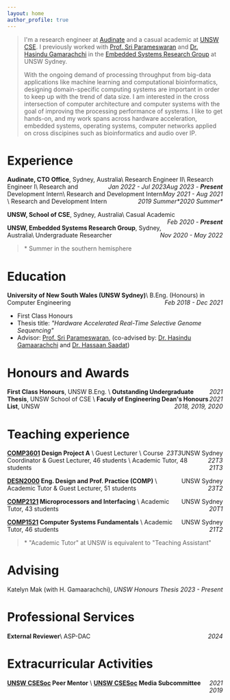 ```yaml
---
layout: home
author_profile: true
---
```

> I'm a research engineer at [Audinate](https://www.audinate.com/) and a casual academic at [UNSW CSE](https://www.unsw.edu.au/engineering/our-schools/computer-science-and-engineering). I previously worked with [Prof. Sri Parameswaran](https://www.sydney.edu.au/engineering/about/our-people/academic-staff/sri-parameswaran.html) and [Dr. Hasindu Gamarachchi](https://www.unsw.edu.au/staff/hasindu-gamaarachchi) in the [Embedded Systems Research Group](https://www.unsw.edu.au/engineering/our-schools/computer-science-and-engineering/our-research/research-groups/embedded-systems) at UNSW Sydney.
>
> With the ongoing demand of processing throughput from big-data applications like machine learning and computational bioinformatics, designing domain-specific computing systems are important in order to keep up with the trend of data size. I am interested in the cross intersection of computer architecture and computer systems with the goal of improving the processing performance of systems. I like to get hands-on, and my work spans across hardware acceleration, embedded systems, operating systems, computer networks applied on cross discipines such as bioinformatics and audio over IP.

# Experience
<!-- ===== Audinate ===== -->
**Audinate, CTO Office**, Sydney, Australia\\
Research Engineer II<span style="float:right;">*Aug 2023 - **Present***</span>\\
Research Engineer I<span style="float:right;">*Jan 2022 - Jul 2023*</span>\\
Research and Development Intern<span style="float:right;">*May 2021 - Aug 2021*</span>\\
Research and Development Intern<span style="float:right;">*2020 Summer\**</span>\\
Research and Development Intern<span style="float:right;">*2019 Summer\**</span>

<!-- ===== UNSW CSE ===== -->
**UNSW, School of CSE**, Sydney, Australia\\
Casual Academic <span style="float:right;">*Feb 2020 - **Present***</span>

<!-- ===== UNSW Embedded Systems Research Group ===== -->
**UNSW, Embedded Systems Research Group**, Sydney, Australia\\
Undergraduate Researcher <span style="float:right;">*Nov 2020 - May 2022*</span>

> \* Summer in the southern hemisphere

# Education
**University of New South Wales (UNSW Sydney)**\\
B.Eng. (Honours) in Computer Engineering <span style="float:right;">*Feb 2018 - Dec 2021*</span>
- First Class Honours
- Thesis title: *"Hardware Accelerated Real-Time Selective Genome Sequencing"*
- Advisor: [Prof. Sri Parameswaran](https://www.sydney.edu.au/engineering/about/our-people/academic-staff/sri-parameswaran.html), (co-advised by: [Dr. Hasindu Gamaarachchi](https://www.unsw.edu.au/staff/hasindu-gamaarachchi) and [Dr. Hassaan Saadat](https://www.linkedin.com/in/hassaan-saadat-7947a3166))

# Honours and Awards
**First Class Honours**, UNSW B.Eng. <span style="float:right;">*2021*</span>\\
**Outstanding Undergraduate Thesis**, UNSW School of CSE <span style="float:right;">*2021*</span>\\
**Faculy of Engineering Dean's Honours List**, UNSW <span style="float:right;">*2018, 2019, 2020*</span>


# Teaching experience

**[COMP3601](https://www.handbook.unsw.edu.au/undergraduate/courses/2021/COMP3601?year=2022) Design Project A** <span style="float:right;"> UNSW Sydney</span>\\
Guest Lecturer <span style="float:right;"> *23T3*</span>\\
Course Coordinator & Guest Lecturer, 46 students <span style="float:right;"> *22T3*</span>\\
Academic Tutor, 48 students <span style="float:right;"> *21T3*</span>

**[DESN2000](https://www.handbook.unsw.edu.au/undergraduate/courses/2023/DESN2000?year=2023) Eng. Design and Prof. Practice (COMP)** <span style="float:right;"> UNSW Sydney</span>\\
Academic Tutor & Guest Lecturer, 51 students <span style="float:right;"> *23T2*</span>

**[COMP2121](https://www.handbook.unsw.edu.au/undergraduate/courses/2020/COMP2121?year=2020) Microprocessors     and Interfacing** <span style="float:right;"> UNSW Sydney</span>\\
Academic Tutor, 43 students <span style="float:right;"> *20T1*</span>

**[COMP1521](https://www.handbook.unsw.edu.au/undergraduate/courses/2021/COMP1521/?year=2021) Computer Systems Fundamentals** <span style="float:right;"> UNSW Sydney</span>\\
Academic Tutor, 46 students <span style="float:right;"> *21T2*</span>

> \* "Academic Tutor" at UNSW is equivalent to "Teaching Assistant"


# Advising
Katelyn Mak (with H. Gamaarachchi), *UNSW Honours Thesis* <span style="float:right;">*2023 - Present*</span>

# Professional Services
**External Reviewer**\\
ASP-DAC<span style="float:right;">*2024*</span>

# Extracurricular Activities

**[UNSW CSESoc](https://www.csesoc.unsw.edu.au/) Peer Mentor** <span style="float:right;">*2021*</span>\\
**[UNSW CSESoc](https://www.csesoc.unsw.edu.au/) Media Subcommittee** <span style="float:right;">*2019*</span>
